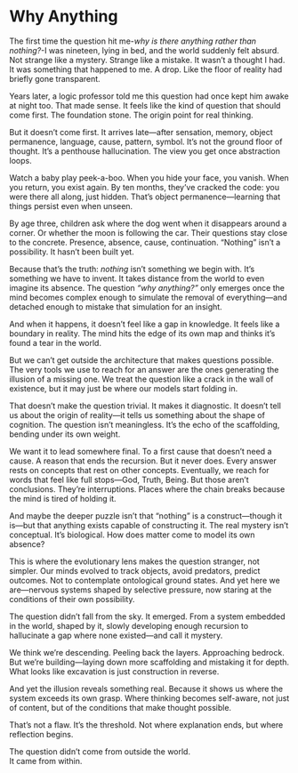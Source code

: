 # Why Anything

The first time the question hit me-*why is there anything rather than nothing?*-I was nineteen, lying in bed, and the world suddenly felt absurd. Not strange like a mystery. Strange like a mistake. It wasn’t a thought I had. It was something that happened to me. A drop. Like the floor of reality had briefly gone transparent.

Years later, a logic professor told me this question had once kept him awake at night too. That made sense. It feels like the kind of question that should come first. The foundation stone. The origin point for real thinking.

But it doesn’t come first. It arrives late—after sensation, memory, object permanence, language, cause, pattern, symbol. It’s not the ground floor of thought. It’s a penthouse hallucination. The view you get once abstraction loops.

Watch a baby play peek-a-boo. When you hide your face, you vanish. When you return, you exist again. By ten months, they’ve cracked the code: you were there all along, just hidden. That’s object permanence—learning that things persist even when unseen.

By age three, children ask where the dog went when it disappears around a corner. Or whether the moon is following the car. Their questions stay close to the concrete. Presence, absence, cause, continuation. “Nothing” isn’t a possibility. It hasn’t been built yet.

Because that’s the truth: *nothing* isn’t something we begin with. It’s something we have to invent. It takes distance from the world to even imagine its absence. The question *“why anything?”* only emerges once the mind becomes complex enough to simulate the removal of everything—and detached enough to mistake that simulation for an insight.

And when it happens, it doesn’t feel like a gap in knowledge. It feels like a boundary in reality. The mind hits the edge of its own map and thinks it’s found a tear in the world.

But we can’t get outside the architecture that makes questions possible. The very tools we use to reach for an answer are the ones generating the illusion of a missing one. We treat the question like a crack in the wall of existence, but it may just be where our models start folding in.

That doesn’t make the question trivial. It makes it diagnostic. It doesn’t tell us about the origin of reality—it tells us something about the shape of cognition. The question isn’t meaningless. It’s the echo of the scaffolding, bending under its own weight.

We want it to lead somewhere final. To a first cause that doesn’t need a cause. A reason that ends the recursion. But it never does. Every answer rests on concepts that rest on other concepts. Eventually, we reach for words that feel like full stops—God, Truth, Being. But those aren’t conclusions. They’re interruptions. Places where the chain breaks because the mind is tired of holding it.

And maybe the deeper puzzle isn’t that “nothing” is a construct—though it is—but that anything exists capable of constructing it. The real mystery isn’t conceptual. It’s biological. How does matter come to model its own absence?

This is where the evolutionary lens makes the question stranger, not simpler. Our minds evolved to track objects, avoid predators, predict outcomes. Not to contemplate ontological ground states. And yet here we are—nervous systems shaped by selective pressure, now staring at the conditions of their own possibility.

The question didn’t fall from the sky. It emerged. From a system embedded in the world, shaped by it, slowly developing enough recursion to hallucinate a gap where none existed—and call it mystery.

We think we’re descending. Peeling back the layers. Approaching bedrock. But we’re building—laying down more scaffolding and mistaking it for depth. What looks like excavation is just construction in reverse.

And yet the illusion reveals something real. Because it shows us where the system exceeds its own grasp. Where thinking becomes self-aware, not just of content, but of the conditions that make thought possible.

That’s not a flaw. It’s the threshold. Not where explanation ends, but where reflection begins.

The question didn’t come from outside the world.  
It came from within.  